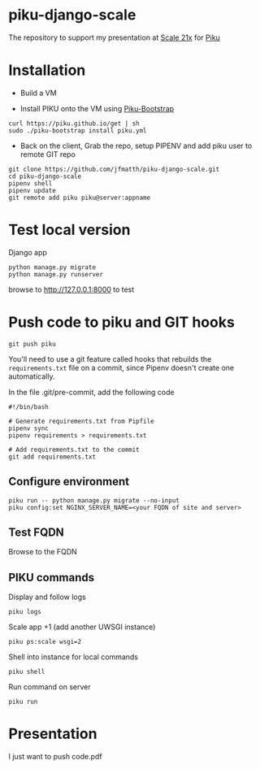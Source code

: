 # piku-django-scale

The repository to support my presentation at [Scale 21x](https://www.socallinuxexpo.org/scale/21x) for [Piku](https://github.com/piku/piku)

# Installation
- Build a VM

- Install PIKU onto the VM using [Piku-Bootstrap](https://github.com/piku/piku-bootstrap)  

```
curl https://piku.github.io/get | sh
sudo ./piku-bootstrap install piku.yml
```

-  Back on the client, Grab the repo, setup PIPENV and add piku user to remote GIT repo
```
git clone https://github.com/jfmatth/piku-django-scale.git
cd piku-django-scale
pipenv shell
pipenv update
git remote add piku piku@server:appname
```

# Test local version
Django app  
```
python manage.py migrate
python manage.py runserver
```
browse to http://127.0.0.1:8000 to test


# Push code to piku and GIT hooks
```
git push piku
```

You'll need to use a git feature called hooks that rebuilds the ```requirements.txt``` file on a commit, since Pipenv doesn't create one automatically.

In the file .git/pre-commit, add the following code
```
#!/bin/bash

# Generate requirements.txt from Pipfile
pipenv sync
pipenv requirements > requirements.txt

# Add requirements.txt to the commit
git add requirements.txt
```


## Configure environment
```
piku run -- python manage.py migrate --no-input
piku config:set NGINX_SERVER_NAME=<your FQDN of site and server>
```

## Test FQDN
Browse to the FQDN

## PIKU commands

Display and follow logs
```
piku logs
```

Scale app +1 (add another UWSGI instance)
```
piku ps:scale wsgi=2
```

Shell into instance for local commands
```
piku shell
```

Run command on server
```
piku run
```


# Presentation

I just want to push code.pdf
